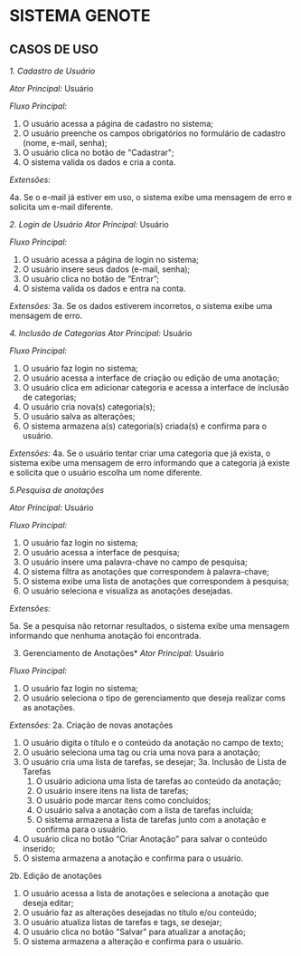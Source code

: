 # SISTEMA GENOTE

## CASOS DE USO

*1. Cadastro de Usuário*

*Ator Principal:* Usuário

*Fluxo Principal:*
1. O usuário acessa a página de cadastro no sistema;
2. O usuário preenche os campos obrigatórios no formulário de cadastro (nome, e-mail, senha);
3. O usuário clica no botão de "Cadastrar";
4. O sistema valida os dados e cria a conta.

*Extensões:*

4a. Se o e-mail já estiver em uso, o sistema exibe uma mensagem de erro e solicita um e-mail diferente.

*2. Login de Usuário*
*Ator Principal:* Usuário

*Fluxo Principal:*
1. O usuário acessa a página de login no sistema;
2. O usuário insere seus dados (e-mail, senha);
3. O usuário clica no botão de “Entrar”;
4. O sistema valida os dados e entra na conta.

*Extensões:*
3a. Se os dados estiverem incorretos, o sistema exibe uma mensagem de erro.

*4. Inclusão de Categorias*
*Ator Principal:* Usuário

*Fluxo Principal:*
1. O usuário faz login no sistema;
2. O usuário acessa a interface de criação ou edição de uma anotação;
3. O usuário clica em adicionar categoria e acessa a interface de inclusão de categorias;
4. O usuário cria nova(s) categoria(s);
5. O usuário salva as alterações;
6. O sistema armazena a(s) categoria(s) criada(s) e confirma para o usuário.

*Extensões:*
4a. Se o usuário tentar criar uma categoria que já exista, o sistema exibe uma mensagem de erro informando que a categoria já existe e solicita que o usuário escolha um nome diferente.


*5.Pesquisa de anotações*

*Ator Principal:* Usuário

*Fluxo Principal:*
1. O usuário faz login no sistema;
2. O usuário acessa a interface de pesquisa;
3. O usuário insere uma palavra-chave no campo de pesquisa;
4. O sistema filtra as anotações que correspondem à palavra-chave;
5. O sistema exibe uma lista de anotações que correspondem à pesquisa;
6. O usuário seleciona e visualiza as anotações desejadas.

*Extensões:*

5a. Se a pesquisa não retornar resultados, o sistema exibe uma mensagem informando que nenhuma anotação foi encontrada.

3. Gerenciamento de Anotações*
*Ator Principal:* Usuário

*Fluxo Principal:*
1. O usuário faz login no sistema;
2. O usuário seleciona o tipo de gerenciamento que deseja realizar coms as anotações.

*Extensões:*
2a. Criação de novas anotações
  1. O usuário digita o título e o conteúdo da anotação no campo de texto;
  2. O usuário seleciona uma tag ou cria uma nova para a anotação;
  3. O usuário cria uma lista de tarefas, se desejar;
     3a. Inclusão de Lista de Tarefas
       1. O usuário adiciona uma lista de tarefas ao conteúdo da anotação;
       2. O usuário insere itens na lista de tarefas;
       3. O usuário pode marcar itens como concluídos;
       4. O usuário salva a anotação com a lista de tarefas incluída;
       5. O sistema armazena a lista de tarefas junto com a anotação e confirma para o usuário.
  5. O usuário clica no botão “Criar Anotação” para salvar o conteúdo inserido;
  6. O sistema armazena a anotação e confirma para o usuário.

2b. Edição de anotações
  1. O usuário acessa a lista de anotações e seleciona a anotação que deseja editar;
  2. O usuário faz as alterações desejadas no título e/ou conteúdo;
  3. O usuário atualiza listas de tarefas e tags, se desejar;
  4. O usuário clica no botão "Salvar" para atualizar a anotação;
  5. O sistema armazena a alteração e confirma para o usuário.
